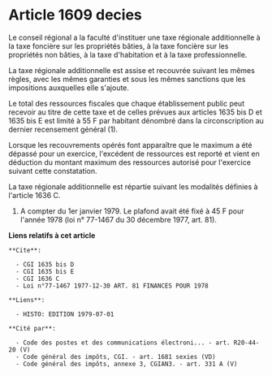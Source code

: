 # Article 1609 decies

Le conseil régional a la faculté d'instituer une taxe régionale additionnelle à la taxe foncière sur les propriétés bâties, à
la taxe foncière sur les propriétés non bâties, à la taxe d'habitation et à la taxe professionnelle.

La taxe régionale additionnelle est assise et recouvrée suivant les mêmes règles, avec les mêmes garanties et sous les mêmes
sanctions que les impositions auxquelles elle s'ajoute.

Le total des ressources fiscales que chaque établissement public peut recevoir au titre de cette taxe et de celles prévues
aux articles 1635 bis D et 1635 bis E est limité à 55 F par habitant dénombré dans la circonscription au dernier recensement
général (1).

Lorsque les recouvrements opérés font apparaître que le maximum a été dépassé pour un exercice, l'excédent de ressources est
reporté et vient en déduction du montant maximum des ressources autorisé pour l'exercice suivant cette constatation.

La taxe régionale additionnelle est répartie suivant les modalités définies à l'article 1636 C.

1) A compter du 1er janvier 1979. Le plafond avait été fixé à 45 F pour l'année 1978 (loi n° 77-1467 du 30 décembre 1977,
art. 81).

**Liens relatifs à cet article**

	**Cite**:

	  - CGI 1635 bis D
	  - CGI 1635 bis E
	  - CGI 1636 C
	  - Loi n°77-1467 1977-12-30 ART. 81 FINANCES POUR 1978

	**Liens**:

	  - HISTO: EDITION 1979-07-01

	**Cité par**:

	  - Code des postes et des communications électroni... - art. R20-44-20 (V)
	  - Code général des impôts, CGI. - art. 1681 sexies (VD)
	  - Code général des impôts, annexe 3, CGIAN3. - art. 331 A (V)

